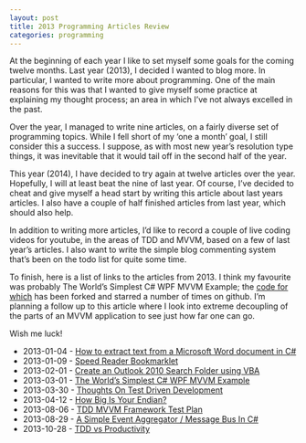 ```yaml
---
layout: post
title: 2013 Programming Articles Review
categories: programming
---
```

At the beginning of each year I like to set myself some goals for the coming twelve months.  Last year (2013), I decided I wanted to blog more.  In particular, I wanted to write more about programming.  One of the main reasons for this was that I wanted to give myself some practice at explaining my thought process; an area in which I’ve not always excelled in the past.

Over the year, I managed to write nine articles, on a fairly diverse set of programming topics.  While I fell short of my ‘one a month’ goal, I still consider this a success.  I suppose, as with most new year’s resolution type things, it was inevitable that it would tail off in the second half of the year.

This year (2014), I have decided to try again at twelve articles over the year.  Hopefully, I will at least beat the nine of last year.  Of course, I’ve decided to cheat and give myself a head start by writing this article about last years articles.  I also have a couple of half finished articles from last year, which should also help.

In addition to writing more articles, I’d like to record a couple of live coding videos for youtube, in the areas of TDD and MVVM, based on a few of last year’s articles.  I also want to write the simple blog commenting system that’s been on the todo list for quite some time.

To finish, here is a list of links to the articles from 2013.  I think my favourite was probably The World’s Simplest C# WPF MVVM Example; the [code for which](https://github.com/MarkWithall/worlds-simplest-csharp-wpf-mvvm-example) has been forked and starred a number of times on github.  I’m planning a follow up to this article where I look into extreme decoupling of the parts of an MVVM application to see just how far one can go.

Wish me luck!

* 2013-01-04 - [How to extract text from a Microsoft Word document in C#](/programming/2013/01/04/word-to-text.html)
* 2013-01-09 - [Speed Reader Bookmarklet](/programming/2013/01/09/speed-reader-bookmarklet.html)
* 2013-02-01 - [Create an Outlook 2010 Search Folder using VBA](/programming/2013/02/01/create-outlook-2010-search-folder.html)
* 2013-03-01 - [The World’s Simplest C# WPF MVVM Example](/programming/2013/03/01/worlds-simplest-csharp-wpf-mvvm-example.html)
* 2013-03-30 - [Thoughts On Test Driven Development](/programming/2013/03/30/thoughts-on-tdd.html)
* 2013-04-12 - [How Big Is Your Endian?](/programming/2013/04/12/how-big-is-your-endian.html)
* 2013-08-06 - [TDD MVVM Framework Test Plan](/programming/2013/08/06/tdd-mvvm-framework-test-plan.html)
* 2013-08-29 - [A Simple Event Aggregator / Message Bus In C#](/programming/2013/08/29/simple-event-aggregator-in-csharp.html)
* 2013-10-28 - [TDD vs Productivity](/programming/2013/10/28/tdd-vs-productivity.html)

